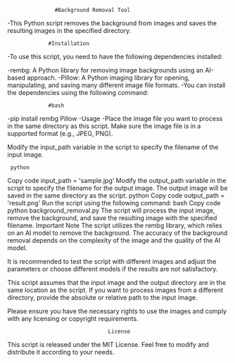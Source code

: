                    #Background Removal Tool
-This Python script removes the background from images and saves the resulting images in the specified directory.

                 #Installation
-To use this script, you need to have the following dependencies installed:

-rembg: A Python library for removing image backgrounds using an AI-based approach.
-Pillow: A Python imaging library for opening, manipulating, and saving many different image file formats.
-You can install the dependencies using the following command:

                 #bash

-pip install rembg Pillow
-Usage
-Place the image file you want to process in the same directory as this script. Make sure the image file is in a supported format (e.g., JPEG, PNG).

Modify the input_path variable in the script to specify the filename of the input image.

     python
Copy code
input_path = 'sample.jpg'
Modify the output_path variable in the script to specify the filename for the output image. The output image will be saved in the same directory as the script.
python
Copy code
output_path = 'result.png'
Run the script using the following command:
bash
Copy code
python background_removal.py
The script will process the input image, remove the background, and save the resulting image with the specified filename.
Important Note
The script utilizes the rembg library, which relies on an AI model to remove the background. The accuracy of the background removal depends on the complexity of the image and the quality of the AI model.

It is recommended to test the script with different images and adjust the parameters or choose different models if the results are not satisfactory.

This script assumes that the input image and the output directory are in the same location as the script. If you want to process images from a different directory, provide the absolute or relative path to the input image.

Please ensure you have the necessary rights to use the images and comply with any licensing or copyright requirements.

                                    License
This script is released under the MIT License. Feel free to modify and distribute it according to your needs.